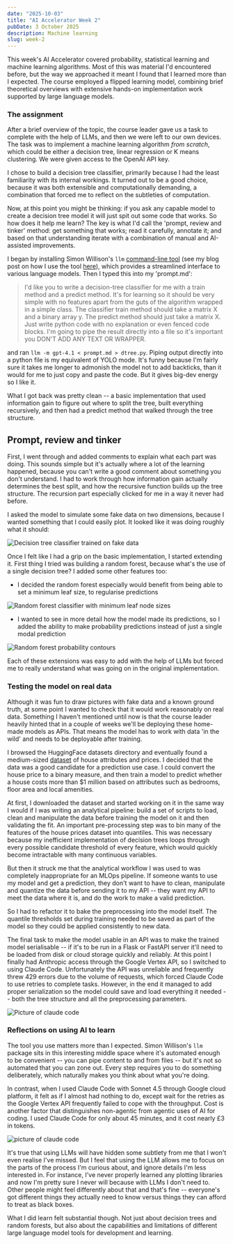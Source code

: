 ```yaml
---
date: "2025-10-03"
title: "AI Accelerator Week 2"
pubDate: 3 October 2025
description: Machine learning
slug: week-2
---
```



This week's AI Accelerator covered probability, statistical learning and machine learning algorithms. Most of this was material I'd encountered before, but the way we approached it meant I found that I learned more than I expected. The course employed a flipped learning model, combining brief theoretical overviews with extensive hands-on implementation work supported by large language models.

### The assignment

After a brief overview of the topic, the course leader gave us a task to complete with the help of LLMs, and then we were left to our own devices. The task was to implement a machine learning algorithm _from scratch_, which could be either a decision tree, linear regression or K means clustering. We were given access to the OpenAI API key.

I chose to build a decision tree classifier, primarily because I had the least familiarity with its internal workings. It turned out to be a good choice, because it was both extensible and computationally demanding, a combination that forced me to reflect on the subtleties of computation.

Now, at this point you might be thinking: if you ask any capable model to create a decision tree model it will just spit out some code that works. So how does it help me learn? The key is what I'd call the 'prompt, review and tinker' method: get something that works; read it carefully, annotate it; and based on that understanding iterate with a combination of manual and AI-assisted improvements.

I began by installing Simon Willison's `llm` [command-line tool](https://github.com/simonw/llm)  (see my blog post on how I use the tool [here](https://matweldon.github.io/astro-blog/blog/llm-usage/)), which provides a streamlined interface to various language models. Then I typed this into my 'prompt.md':

> I'd like you to write a decision-tree classifier for me with a train method and a predict method. It's for learning so it should be very simple with no features apart from the guts of the algorithm wrapped in a simple class. The classifier train method should take a matrix X and a binary array y. The predict method should just take a matrix X. Just write python code with no explanation or even fenced code blocks. I'm going to pipe the result directly into a file so it's important you DON'T ADD ANY TEXT OR WRAPPER.

and ran `llm -m gpt-4.1 < prompt.md > dtree.py`. Piping output directly into a python file is my equivalent of YOLO mode. It's funny because I'm fairly sure it takes me longer to admonish the model not to add backticks, than it would for me to just copy and paste the code. But it gives big-dev energy so I like it.

What I got back was pretty clean -- a basic implementation that used information gain to figure out where to split the tree, built everything recursively, and then had a predict method that walked through the tree structure.

## Prompt, review and tinker

First, I went through and added comments to explain what each part was doing. This sounds simple but it's actually where a lot of the learning happened, because you can't write a good comment about something you don't understand. I had to work through how information gain actually determines the best split, and how the recursive function builds up the tree structure. The recursion part especially clicked for me in a way it never had before.

I asked the model to simulate some fake data on two dimensions, because I wanted something that I could easily plot. It looked like it was doing roughly what it should:

![Decision tree classifier trained on fake data](/astro-blog/decision_tree_classifier_plot-fs8.png "Decision tree classifier trained on fake data")

Once I felt like I had a grip on the basic implementation, I started extending it. First thing I tried was building a random forest, because what's the use of a single decision tree? I added some other features too:

* I decided the random forest especially would benefit from being able to set a minimum leaf size, to regularise predictions

![Random forest classifier with minimum leaf node sizes](/astro-blog/random_forest_classifier_plot-fs8.png "Random forest classifier with minimum leaf node sizes")

* I wanted to see in more detail how the model made its predictions, so I added the ability to make probability predictions instead of just a single modal prediction

![Random forest probability contours](/astro-blog/random_forest_probability_contour-fs8.png "Random forest probability contours")

Each of these extensions was easy to add with the help of LLMs but forced me to really understand what was going on in the original implementation.

### Testing the model on real data

Although it was fun to draw pictures with fake data and a known ground truth, at some point I wanted to check that it would work reasonably on real data. Something I haven't mentioned until now is that the course leader heavily hinted that in a couple of weeks we'll be deploying these home-made models as APIs. That means the model has to work with data 'in the wild' and needs to be deployable after training.

I browsed the HuggingFace datasets directory and eventually found a medium-sized [dataset](https://huggingface.co/datasets/ideaguy3d/simple-housing-price-prediction) of house attributes and prices. I decided that the data was a good candidate for a prediction use case. I could convert the house price to a binary measure, and then train a model to predict whether a house costs more than $1 million based on attributes such as bedrooms, floor area and local amenities.

At first, I downloaded the dataset and started working on it in the same way I would if I was writing an analytical pipeline: build a set of scripts to load, clean and manipulate the data before training the model on it and then validating the fit. An important pre-processing step was to bin many of the features of the house prices dataset into quantiles. This was necessary because my inefficient implementation of decision trees loops through every possible candidate threshold of every feature, which would quickly become intractable with many continuous variables.

But then it struck me that the analytical workflow I was used to was completely inappropriate for an MLOps pipeline. If someone wants to use my model and get a prediction, they don't want to have to clean, manipulate and quantize the data before sending it to my API -- they want my API to meet the data where it is, and do the work to make a valid prediction.

So I had to refactor it to bake the preprocessing into the model itself. The quantile thresholds set during training needed to be saved as part of the model so they could be applied consistently to new data.

The final task to make the model usable in an API was to make the trained model serialisable -- if it's to be run in a Flask or FastAPI server it'll need to be loaded from disk or cloud storage quickly and reliably. At this point I finally had Anthropic access through the Google Vertex API, so I switched to using Claude Code. Unfortunately the API was unreliable and frequently threw 429 errors due to the volume of requests, which forced Claude Code to use retries to complete tasks. However, in the end it managed to add proper serialization so the model could save and load everything it needed -- both the tree structure and all the preprocessing parameters.

![Picture of claude code](/astro-blog/claude1.png "Claude Code added serialisation support to the models")


### Reflections on using AI to learn

The tool you use matters more than I expected. Simon Willison's `llm` package sits in this interesting middle space where it's automated enough to be convenient -- you can pipe content to and from files -- but it's not so automated that you can zone out. Every step requires you to do something deliberately, which naturally makes you think about what you're doing.

In contrast, when I used Claude Code with Sonnet 4.5 through Google cloud platform, it felt as if I almost had nothing to do, except wait for the retries as the Google Vertex API frequently failed to cope with the throughput. Cost is another factor that distinguishes non-agentic from agentic uses of AI for coding. I used Claude Code for only about 45 minutes, and it cost nearly £3 in tokens.

![picture of claude code](/astro-blog/claude2.png "Claude worked like magic, except that the API was severely rate-limited on Google cloud")

It's true that using LLMs will have hidden some subtlety from me that I won't even realise I've missed. But I feel that using the LLM allows me to focus on the parts of the process I'm curious about, and ignore details I'm less interested in. For instance, I've never properly learned any plotting libraries and now I'm pretty sure I never will because with LLMs I don't need to. Other people might feel differently about that and that's fine -- everyone's got different things they actually need to know versus things they can afford to treat as black boxes.

What I did learn felt substantial though. Not just about decision trees and random forests, but also about the capabilities and limitations of different large language model tools for development and learning.